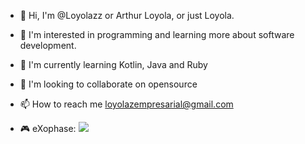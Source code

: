 - 👋 Hi, I'm @Loyolazz or Arthur Loyola, or just Loyola.
- 👀 I'm interested in programming and learning more about software development.
- 🌱 I'm currently learning Kotlin, Java and Ruby
- 💞️ I'm looking to collaborate on opensource
- 📫 How to reach me loyolazempresarial@gmail.com

- 🎮 eXophase:
<a href="https://www.exophase.com/user/loyolaz/"><img src="https://card.exophase.com/2/0/219463.png?1687121008"></a>


<!---
Loyolazz/Loyolazz is a ✨ special ✨ repository because its `README.md` (this file) appears on your GitHub profile.
You can click the Preview link to take a look at your changes.
--->


